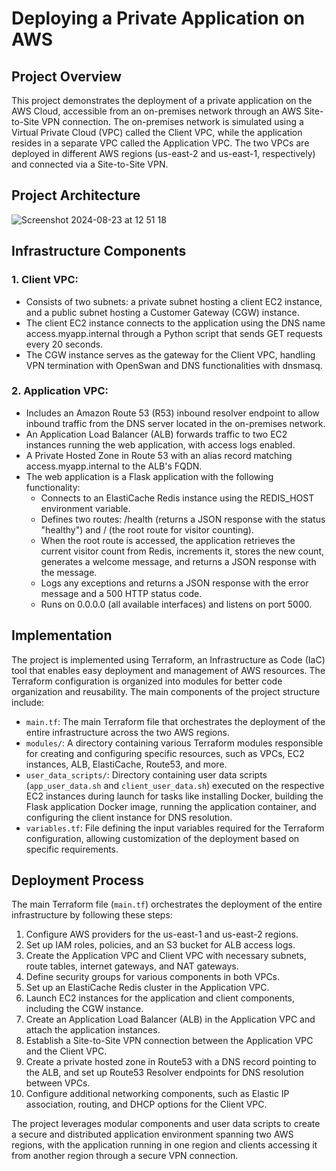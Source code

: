 # Deploying a Private Application on AWS

## Project Overview

This project demonstrates the deployment of a private application on the AWS Cloud, accessible from an on-premises network through an AWS Site-to-Site VPN connection. The on-premises network is simulated using a Virtual Private Cloud (VPC) called the Client VPC, while the application resides in a separate VPC called the Application VPC. The two VPCs are deployed in different AWS regions (us-east-2 and us-east-1, respectively) and connected via a Site-to-Site VPN.

## Project Architecture 

![Screenshot 2024-08-23 at 12 51 18](https://github.com/user-attachments/assets/55857821-fc96-4581-8895-3182d1757fff)


## Infrastructure Components

### 1. Client VPC:

* Consists of two subnets: a private subnet hosting a client EC2 instance, and a public subnet hosting a Customer Gateway (CGW) instance.
* The client EC2 instance connects to the application using the DNS name access.myapp.internal through a Python script that sends GET requests every 20 seconds.
* The CGW instance serves as the gateway for the Client VPC, handling VPN termination with OpenSwan and DNS functionalities with dnsmasq.

### 2. Application VPC:

* Includes an Amazon Route 53 (R53) inbound resolver endpoint to allow inbound traffic from the DNS server located in the on-premises network.
* An Application Load Balancer (ALB) forwards traffic to two EC2 instances running the web application, with access logs enabled.
* A Private Hosted Zone in Route 53 with an alias record matching access.myapp.internal to the ALB's FQDN.
* The web application is a Flask application with the following functionality:
    * Connects to an ElastiCache Redis instance using the REDIS_HOST environment variable.
    * Defines two routes: /health (returns a JSON response with the status "healthy") and / (the root route for visitor counting).
    * When the root route is accessed, the application retrieves the current visitor count from Redis, increments it, stores the new count, generates a welcome message, and returns a JSON response with the message.
    * Logs any exceptions and returns a JSON response with the error message and a 500 HTTP status code.
    * Runs on 0.0.0.0 (all available interfaces) and listens on port 5000.

## Implementation

The project is implemented using Terraform, an Infrastructure as Code (IaC) tool that enables easy deployment and management of AWS resources. The Terraform configuration is organized into modules for better code organization and reusability. The main components of the project structure include:

* `main.tf`: The main Terraform file that orchestrates the deployment of the entire infrastructure across the two AWS regions.
* `modules/`: A directory containing various Terraform modules responsible for creating and configuring specific resources, such as VPCs, EC2 instances, ALB, ElastiCache, Route53, and more.
* `user_data_scripts/`: Directory containing user data scripts (`app_user_data.sh` and `client_user_data.sh`) executed on the respective EC2 instances during launch for tasks like installing Docker, building the Flask application Docker image, running the application container, and configuring the client instance for DNS resolution.
* `variables.tf`: File defining the input variables required for the Terraform configuration, allowing customization of the deployment based on specific requirements.

## Deployment Process

The main Terraform file (`main.tf`) orchestrates the deployment of the entire infrastructure by following these steps:

1. Configure AWS providers for the us-east-1 and us-east-2 regions.
2. Set up IAM roles, policies, and an S3 bucket for ALB access logs.
3. Create the Application VPC and Client VPC with necessary subnets, route tables, internet gateways, and NAT gateways.
4. Define security groups for various components in both VPCs.
5. Set up an ElastiCache Redis cluster in the Application VPC.
6. Launch EC2 instances for the application and client components, including the CGW instance.
7. Create an Application Load Balancer (ALB) in the Application VPC and attach the application instances.
8. Establish a Site-to-Site VPN connection between the Application VPC and the Client VPC.
9. Create a private hosted zone in Route53 with a DNS record pointing to the ALB, and set up Route53 Resolver endpoints for DNS resolution between VPCs.
10. Configure additional networking components, such as Elastic IP association, routing, and DHCP options for the Client VPC.

The project leverages modular components and user data scripts to create a secure and distributed application environment spanning two AWS regions, with the application running in one region and clients accessing it from another region through a secure VPN connection.
